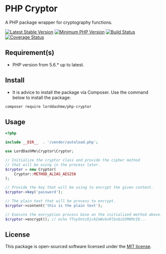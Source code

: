 # PHP Cryptor

A PHP package wrapper for cryptography functions.

[![Latest Stable Version](https://img.shields.io/packagist/v/lorddashme/php-cryptor.svg?style=flat-square)](https://packagist.org/packages/lorddashme/php-cryptor) [![Minimum PHP Version](https://img.shields.io/badge/php-%3E%3D%205.6-8892BF.svg?style=flat-square)](https://php.net/) [![Build Status](https://img.shields.io/travis/LordDashMe/php-cryptor/master.svg?style=flat-square)](https://travis-ci.org/LordDashMe/php-cryptor) [![Coverage Status](https://img.shields.io/coveralls/LordDashMe/php-cryptor/master.svg?style=flat-square)](https://coveralls.io/github/LordDashMe/php-cryptor?branch=master)

## Requirement(s)

- PHP version from 5.6.* up to latest.

## Install

- It is advice to install the package via Composer. Use the command below to install the package:

```txt
composer require lorddashme/php-cryptor
```

## Usage

```php
<?php

include __DIR__  . '/vendor/autoload.php';

use LordDashMe\Cryptor\Cryptor;

// Initialize the cryptor class and provide the cipher method
// that will be using in the process later.
$cryptor = new Cryptor(
    Cryptor::METHOD_ALIAS_AES256
);

// Provide the key that will be using to encrypt the given content.
$cryptor->key('password');

// The plain text that will be process to encrypt.
$cryptor->content('this is the plain text');

// Execute the encryption process base on the initialized method above.
$cryptor->encrypt(); // echo YToyOntzOjc6ImNvbnRlbnQiO3M6MzI6...
```

## License

This package is open-sourced software licensed under the [MIT license](https://opensource.org/licenses/MIT).
